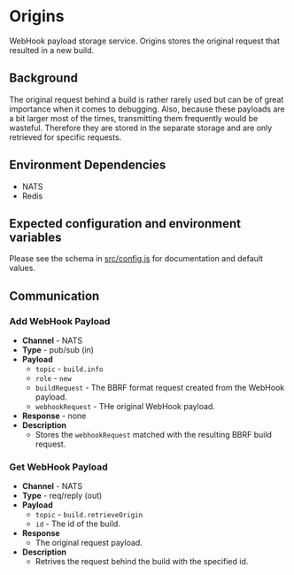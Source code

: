 # Origins

WebHook payload storage service. Origins stores the original request that resulted in a new build. 

## Background

The original request behind a build is rather rarely used but can be of great importance when it comes to debugging. Also, because these payloads are a bit larger most of the times, transmitting them frequently would be wasteful. Therefore they are stored in the separate storage and are only retrieved for specific requests.

## Environment Dependencies

  * NATS
  * Redis

## Expected configuration and environment variables

Please see the schema in [src/config.js](src/config.js) for documentation and default values.

## Communication

### Add WebHook Payload

  * **Channel** - NATS
  * **Type** - pub/sub (in)
  * **Payload**
    * `topic` - `build.info`
    * `role` - `new`
    * `buildRequest` - The BBRF format request created from the WebHook payload.
    * `webhookRequest` - THe original WebHook payload.
  * **Response** - none
  * **Description**
    * Stores the `webhookRequest` matched with the resulting BBRF build request.

### Get WebHook Payload

  * **Channel** - NATS
  * **Type** - req/reply (out)
  * **Payload**
    * `topic` - `build.retrieveOrigin`
    * `id` - The id of the build.
  * **Response**
    * The original request payload.
  * **Description**
    * Retrives the request behind the build with the specified id.
